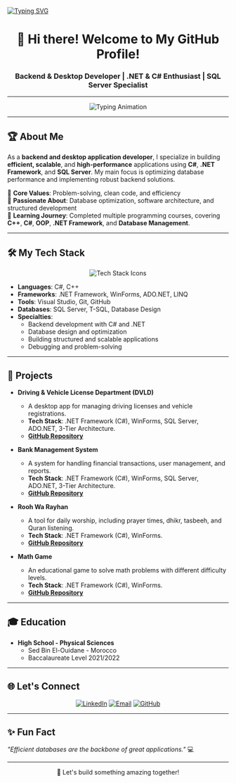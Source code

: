 [![Typing SVG](https://jay-website-personal-65b76d6e8318.herokuapp.com?font=ubuntu&weight=800&size=22&pause=1000&random=false&width=435&lines=Abdelkarim+Anouer)](https://git.io/typing-svg)

<h1 align="center">👋 Hi there! Welcome to My GitHub Profile!</h1>
<h3 align="center">Backend & Desktop Developer | .NET & C# Enthusiast | SQL Server Specialist</h3>

---

<p align="center">
  <img src="https://readme-typing-svg.herokuapp.com?font=Roboto+Mono&weight=700&size=24&duration=4000&pause=1000&color=4CAF50&center=true&vCenter=true&width=500&lines=Backend+Developer;Desktop+App+Specialist;C%23+and+.NET+Expert;SQL+Server+Specialist;Problem-Solver+%F0%9F%A4%94" alt="Typing Animation">
</p>

---

## 🏆 About Me

As a **backend and desktop application developer**, I specialize in building **efficient, scalable**, and **high-performance** applications using **C#**, **.NET Framework**, and **SQL Server**. My main focus is optimizing database performance and implementing robust backend solutions.

🔹 **Core Values**: Problem-solving, clean code, and efficiency  
🔹 **Passionate About**: Database optimization, software architecture, and structured development  
🔹 **Learning Journey**: Completed multiple programming courses, covering **C++**, **C#**, **OOP**, **.NET Framework**, and **Database Management**.

---

## 🛠️ My Tech Stack

<p align="center">
  <img src="https://skillicons.dev/icons?i=cs,cpp,dotnet,visualstudio,github,git,sqlserver&theme=dark" alt="Tech Stack Icons">
</p>

- **Languages**: C#, C++  
- **Frameworks**: .NET Framework, WinForms, ADO.NET, LINQ  
- **Tools**: Visual Studio, Git, GitHub  
- **Databases**: SQL Server, T-SQL, Database Design  
- **Specialties**:  
  - Backend development with C# and .NET  
  - Database design and optimization  
  - Building structured and scalable applications  
  - Debugging and problem-solving

---

## 🌟 Projects

- **Driving & Vehicle License Department (DVLD)**  
  - A desktop app for managing driving licenses and vehicle registrations.  
  - **Tech Stack**: .NET Framework (C#), WinForms, SQL Server, ADO.NET, 3-Tier Architecture.  
  - **[GitHub Repository](https://github.com/abdelkarimanouer/Driving-License)**

- **Bank Management System**  
  - A system for handling financial transactions, user management, and reports.  
  - **Tech Stack**: .NET Framework (C#), WinForms, SQL Server, ADO.NET, 3-Tier Architecture.  
  - **[GitHub Repository](https://github.com/abdelkarimanouer/Bank-Management-System)**

- **Rooh Wa Rayhan**  
  - A tool for daily worship, including prayer times, dhikr, tasbeeh, and Quran listening.  
  - **Tech Stack**: .NET Framework (C#), WinForms.  
  - **[GitHub Repository](https://github.com/abdelkarimanouer/Rooh_Wa_Rayhan)**

- **Math Game**  
  - An educational game to solve math problems with different difficulty levels.  
  - **Tech Stack**: .NET Framework (C#), WinForms.  
  - **[GitHub Repository](https://github.com/abdelkarimanouer/Math-Game-Project)**

---

## 🎓 Education

- **High School - Physical Sciences**  
  - Sed Bin El-Ouidane - Morocco  
  - Baccalaureate Level 2021/2022

---

## 🌐 Let's Connect

<p align="center">
  <a href="https://www.linkedin.com/in/abdelkarimanouer/"><img src="https://img.shields.io/badge/LinkedIn-0077B5?style=for-the-badge&logo=linkedin&logoColor=white" alt="LinkedIn"></a>
  <a href="mailto:abdelkarimanouer03@gmail.com"><img src="https://img.shields.io/badge/Email-D14836?style=for-the-badge&logo=gmail&logoColor=white" alt="Email"></a>
  <a href="https://github.com/abdelkarimanouer/"><img src="https://img.shields.io/badge/GitHub-181717?style=for-the-badge&logo=github&logoColor=white" alt="GitHub"></a>
</p>

---

## ✨ Fun Fact

_"Efficient databases are the backbone of great applications."_ 💻

---

<p align="center">
  🚀 Let's build something amazing together!
</p>

